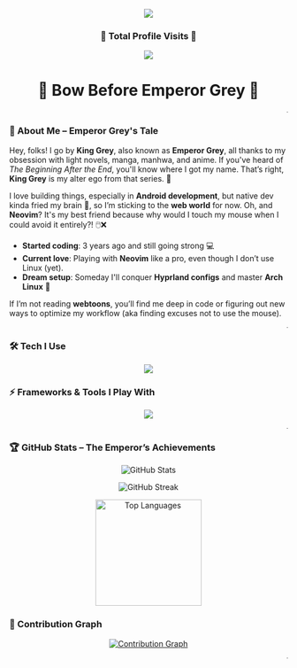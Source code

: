 <p align="center">
  <img src="https://capsule-render.vercel.app/api?type=waving&color=auto&height=125&section=header&text=Welcome%20to%20My%20World!&fontSize=40&animation=fadeIn&fontColor=ffffff"/>
</p>

<h3 align="center">👀 Total Profile Visits 👀</h3>
<p align="center">
	<img src="https://count.getloli.com/get/@Emperor-Grey?theme=rule34"> <br/>
</p>

<h1 align="center">🙏 Bow Before Emperor Grey 🙏</h1>

<p align="center">
  <img src="https://raw.githubusercontent.com/Emperor-Grey/Emperor-Grey/main/line3.gif" alt="Divider" width="1050" height="4" />
</p>

### 👑 About Me – Emperor Grey's Tale
Hey, folks! I go by **King Grey**, also known as **Emperor Grey**, all thanks to my obsession with light novels, manga, manhwa, and anime. If you've heard of *The Beginning After the End*, you'll know where I got my name. That’s right, **King Grey** is my alter ego from that series. 💪

I love building things, especially in **Android development**, but native dev kinda fried my brain 🧠, so I’m sticking to the **web world** for now. Oh, and **Neovim**? It's my best friend because why would I touch my mouse when I could avoid it entirely?! 🖱️❌

- **Started coding**: 3 years ago and still going strong 💻
- **Current love**: Playing with **Neovim** like a pro, even though I don’t use Linux (yet).
- **Dream setup**: Someday I'll conquer **Hyprland configs** and master **Arch Linux** 🐧
  
If I’m not reading **webtoons**, you’ll find me deep in code or figuring out new ways to optimize my workflow (aka finding excuses not to use the mouse).

<p align="center">
  <img src="https://raw.githubusercontent.com/Emperor-Grey/Emperor-Grey/main/line3.gif" alt="Divider" width="1050" height="4" />
</p>

### 🛠️ Tech I Use
<p align="center">
  <a href="https://go-skill-icons.vercel.app">
    <img src="https://go-skill-icons.vercel.app/api/icons?i=javascript,typescript,python,kotlin,java&theme=dark" />
  </a>
</p>

### ⚡ Frameworks & Tools I Play With
<p align="center">
  <a href="https://go-skill-icons.vercel.app">
    <img src="https://go-skill-icons.vercel.app/api/icons?i=spring,flask,nodejs,react,reactnative,express,mongodb,mysql,git,github,androidstudio,neovim,figma&theme=dark" />
  </a>
</p>

<p align="center">
  <img src="https://raw.githubusercontent.com/Emperor-Grey/Emperor-Grey/main/line3.gif" alt="Divider" width="1050" height="4" />
</p>

### 🏆 GitHub Stats – The Emperor’s Achievements
<p align="center">
  <img src="https://github-readme-stats.vercel.app/api?username=Emperor-Grey&show_icons=true&theme=highcontrast&hide_border=true" alt="GitHub Stats" />
</p>

<p align="center">
  <img src="https://github-readme-streak-stats.herokuapp.com?user=Emperor-Grey&theme=radical&hide_border=true" alt="GitHub Streak" />
</p>

<p align="center">
  <a href="https://github.com/Emperor-Grey">
    <img src="https://denvercoder1-github-readme-stats.vercel.app/api/top-langs/?username=Emperor-Grey&langs_count=8&layout=compact&theme=material-palenight&hide_border=true" height="192px" alt="Top Languages"/>
  </a>
</p>

### 🌟 Contribution Graph
<p align="center">
  <a href="https://github.com/Emperor-Grey">
    <img src="https://github-readme-activity-graph.vercel.app/graph?username=Emperor-Grey&theme=dracula&bg_color=1F222E&hide_border=true" alt="Contribution Graph" />
  </a>
</p>

<p align="center">
  <img src="https://raw.githubusercontent.com/Emperor-Grey/Emperor-Grey/main/line3.gif" alt="Divider" width="1050" height="4" />
</p>

